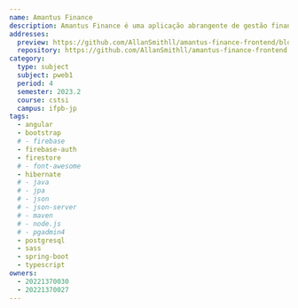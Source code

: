 ```yaml
---
name: Amantus Finance
description: Amantus Finance é uma aplicação abrangente de gestão financeira pessoal projetada para capacitar indivíduos a controlar suas vidas financeiras. Esta aplicação web de fácil utilização oferece uma variedade de recursos e ferramentas para ajudar os usuários a gerenciar eficientemente sua renda, despesas, economias, investimentos e dívidas.
addresses:
  preview: https://github.com/AllanSmithll/amantus-finance-frontend/blob/master/src/assets/amantus-finance-preview.png?raw=true
  repository: https://github.com/AllanSmithll/amantus-finance-frontend
category:
  type: subject
  subject: pweb1
  period: 4
  semester: 2023.2
  course: cstsi
  campus: ifpb-jp
tags:
  - angular
  - bootstrap
  # - firebase
  - firebase-auth
  - firestore
  # - font-awesome
  - hibernate
  # - java
  # - jpa
  # - json
  # - json-server
  # - maven
  # - node.js
  # - pgadmin4
  - postgresql
  - sass
  - spring-boot
  - typescript
owners:
  - 20221370030
  - 20221370027
---
```

